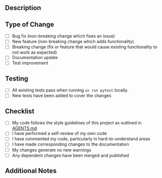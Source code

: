 ## Description
<!-- Provide a brief description of the changes in this PR -->

## Type of Change
<!-- Mark the relevant option with an "x" -->
- [ ] Bug fix (non-breaking change which fixes an issue)
- [ ] New feature (non-breaking change which adds functionality)
- [ ] Breaking change (fix or feature that would cause existing functionality to not work as expected)
- [ ] Documentation update
- [ ] Test improvement

## Testing
<!-- Describe the tests you ran to verify your changes -->
- [ ] All existing tests pass when running `uv run pytest` locally.
- [ ] New tests have been added to cover the changes

## Checklist
- [ ] My code follows the style guidelines of this project as outlined in [AGENTS.md](/AGENTS.md)
- [ ] I have performed a self-review of my own code
- [ ] I have commented my code, particularly in hard-to-understand areas
- [ ] I have made corresponding changes to the documentation
- [ ] My changes generate no new warnings
- [ ] Any dependent changes have been merged and published

## Additional Notes
<!-- Add any additional notes, screenshots, or context about the PR here -->